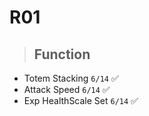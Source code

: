 # R01

> ## Function
* Totem Stacking `6/14` ✅
* Attack Speed `6/14` ✅
* Exp HealthScale Set `6/14` ✅